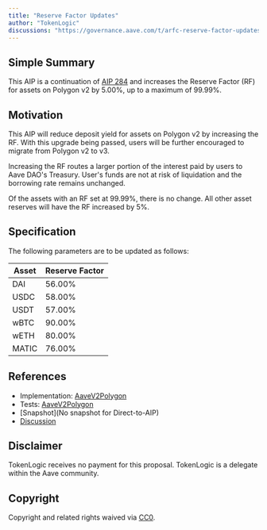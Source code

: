```yaml
---
title: "Reserve Factor Updates"
author: "TokenLogic"
discussions: "https://governance.aave.com/t/arfc-reserve-factor-updates-polygon-aave-v2/13937"
---
```


## Simple Summary

This AIP is a continuation of [AIP 284](https://app.aave.com/governance/proposal/284) and increases the Reserve Factor (RF) for assets on Polygon v2 by 5.00%, up to a maximum of 99.99%.

## Motivation

This AIP will reduce deposit yield for assets on Polygon v2 by increasing the RF. With this upgrade being passed, users will be further encouraged to migrate from Polygon v2 to v3.

Increasing the RF routes a larger portion of the interest paid by users to Aave DAO's Treasury. User's funds are not at risk of liquidation and the borrowing rate remains unchanged.

Of the assets with an RF set at 99.99%, there is no change. All other asset reserves will have the RF increased by 5%.

## Specification

The following parameters are to be updated as follows:

| Asset | Reserve Factor |
| ----- | -------------- |
| DAI   | 56.00%         |
| USDC  | 58.00%         |
| USDT  | 57.00%         |
| wBTC  | 90.00%         |
| wETH  | 80.00%         |
| MATIC | 76.00%         |

## References

- Implementation: [AaveV2Polygon](https://github.com/bgd-labs/aave-proposals-v3/blob/main/src/20231208_AaveV2Polygon_ReserveFactorUpdates/AaveV2Polygon_ReserveFactorUpdates_20231208.sol)
- Tests: [AaveV2Polygon](https://github.com/bgd-labs/aave-proposals-v3/blob/main/src/20231208_AaveV2Polygon_ReserveFactorUpdates/AaveV2Polygon_ReserveFactorUpdates_20231208.t.sol)
- [Snapshot](No snapshot for Direct-to-AIP)
- [Discussion](https://governance.aave.com/t/arfc-reserve-factor-updates-polygon-aave-v2/13937/13)

## Disclaimer

TokenLogic receives no payment for this proposal. TokenLogic is a delegate within the Aave community.

## Copyright

Copyright and related rights waived via [CC0](https://creativecommons.org/publicdomain/zero/1.0/).
